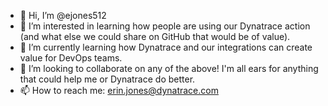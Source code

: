 - 👋 Hi, I’m @ejones512
- 👀 I’m interested in learning how people are using our Dynatrace action (and what else we could share on GitHub that would be of value).
- 🌱 I’m currently learning how Dynatrace and our integrations can create value for DevOps teams.
- 💞️ I’m looking to collaborate on any of the above! I'm all ears for anything that could help me or Dynatrace do better.
- 📫 How to reach me: erin.jones@dynatrace.com 

<!---
ejones512/ejones512 is a ✨ special ✨ repository because its `README.md` (this file) appears on your GitHub profile.
You can click the Preview link to take a look at your changes.
--->
